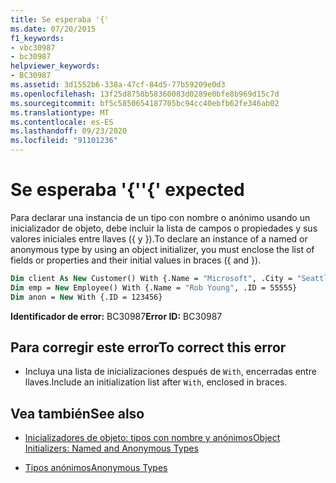 ```yaml
---
title: Se esperaba '{'
ms.date: 07/20/2015
f1_keywords:
- vbc30987
- bc30987
helpviewer_keywords:
- BC30987
ms.assetid: 3d1552b6-338a-47cf-84d5-77b59209e0d3
ms.openlocfilehash: 13f25d8758b58360083d0289e0bfe8b969d15c7d
ms.sourcegitcommit: bf5c5850654187705bc94cc40ebfb62fe346ab02
ms.translationtype: MT
ms.contentlocale: es-ES
ms.lasthandoff: 09/23/2020
ms.locfileid: "91101236"
---
```

# <a name="-expected"></a><span data-ttu-id="b6e17-102">Se esperaba '{'</span><span class="sxs-lookup"><span data-stu-id="b6e17-102">'{' expected</span></span>

<span data-ttu-id="b6e17-103">Para declarar una instancia de un tipo con nombre o anónimo usando un inicializador de objeto, debe incluir la lista de campos o propiedades y sus valores iniciales entre llaves ({ y }).</span><span class="sxs-lookup"><span data-stu-id="b6e17-103">To declare an instance of a named or anonymous type by using an object initializer, you must enclose the list of fields or properties and their initial values in braces ({ and }).</span></span>  
  
```vb  
Dim client As New Customer() With {.Name = "Microsoft", .City = "Seattle"}  
Dim emp = New Employee() With {.Name = "Rob Young", .ID = 55555}  
Dim anon = New With {.ID = 123456}  
```  
  
 <span data-ttu-id="b6e17-104">**Identificador de error:** BC30987</span><span class="sxs-lookup"><span data-stu-id="b6e17-104">**Error ID:** BC30987</span></span>  
  
## <a name="to-correct-this-error"></a><span data-ttu-id="b6e17-105">Para corregir este error</span><span class="sxs-lookup"><span data-stu-id="b6e17-105">To correct this error</span></span>  
  
- <span data-ttu-id="b6e17-106">Incluya una lista de inicializaciones después de `With`, encerradas entre llaves.</span><span class="sxs-lookup"><span data-stu-id="b6e17-106">Include an initialization list after `With`, enclosed in braces.</span></span>  
  
## <a name="see-also"></a><span data-ttu-id="b6e17-107">Vea también</span><span class="sxs-lookup"><span data-stu-id="b6e17-107">See also</span></span>

- [<span data-ttu-id="b6e17-108">Inicializadores de objeto: tipos con nombre y anónimos</span><span class="sxs-lookup"><span data-stu-id="b6e17-108">Object Initializers: Named and Anonymous Types</span></span>](../programming-guide/language-features/objects-and-classes/object-initializers-named-and-anonymous-types.md)

- [<span data-ttu-id="b6e17-109">Tipos anónimos</span><span class="sxs-lookup"><span data-stu-id="b6e17-109">Anonymous Types</span></span>](../programming-guide/language-features/objects-and-classes/anonymous-types.md)
